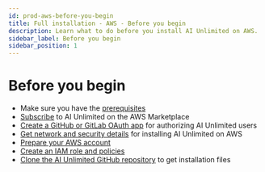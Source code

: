 ```yaml
---
id: prod-aws-before-you-begin
title: Full installation - AWS - Before you begin
description: Learn what to do before you install AI Unlimited on AWS.
sidebar_label: Before you begin
sidebar_position: 1
---
```


# Before you begin

- Make sure you have the [prerequisites](/docs/install-ai-unlimited/production/AWS/before-you-begin/prod-aws-prerequisites.md)
- [Subscribe](/docs/install-ai-unlimited/production/AWS/before-you-begin/prod-aws-subscribe.md) to AI Unlimited on the AWS Marketplace
- [Create a GitHub or GitLab OAuth app](/docs/install-ai-unlimited/production/AWS/before-you-begin/prod-aws-create-oauth-app.md) for authorizing AI Unlimited users
- [Get network and security details](/docs/install-ai-unlimited/production/AWS/before-you-begin/prod-aws-deployment-details.md) for installing AI Unlimited on AWS
- [Prepare your AWS account](/docs/install-ai-unlimited/production/AWS/before-you-begin/prod-aws-prepare-your-account.md)
- [Create an IAM role and policies](/docs/install-ai-unlimited/production/AWS/before-you-begin/prod-aws-permissions-policies.md)
- [Clone the AI Unlimited GitHub repository](/docs/install-ai-unlimited/production/AWS/before-you-begin/prod-aws-clone-repo.md) to get installation files